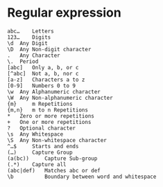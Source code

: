 # Regular expression

	abc… 	Letters
	123… 	Digits
	\d 	Any Digit
	\D 	Any Non-digit character
	. 	Any Character
	\. 	Period
	[abc] 	Only a, b, or c
	[^abc] 	Not a, b, nor c
	[a-z] 	Characters a to z
	[0-9] 	Numbers 0 to 9
	\w 	Any Alphanumeric character
	\W 	Any Non-alphanumeric character
	{m} 	m Repetitions
	{m,n} 	m to n Repetitions
	* 	Zero or more repetitions
	+ 	One or more repetitions
	? 	Optional character
	\s 	Any Whitespace
	\S 	Any Non-whitespace character
	^…$ 	Starts and ends
	(…) 	Capture Group
	(a(bc)) 	Capture Sub-group
	(.*) 	Capture all
	(abc|def) 	Matches abc or def
    \b          Boundary between word and whitespace
